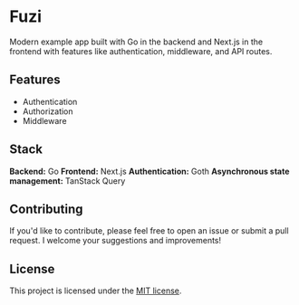 # Fuzi

Modern example app built with Go in the backend and Next.js in the frontend with features like authentication, middleware, and API routes.

## Features

- Authentication
- Authorization
- Middleware

## Stack

**Backend:** Go
**Frontend:** Next.js
**Authentication:** Goth
**Asynchronous state management:** TanStack Query

## Contributing

If you'd like to contribute, please feel free to open an issue or submit a pull request. I welcome your suggestions and improvements!

## License

This project is licensed under the [MIT license](./LICENSE).
